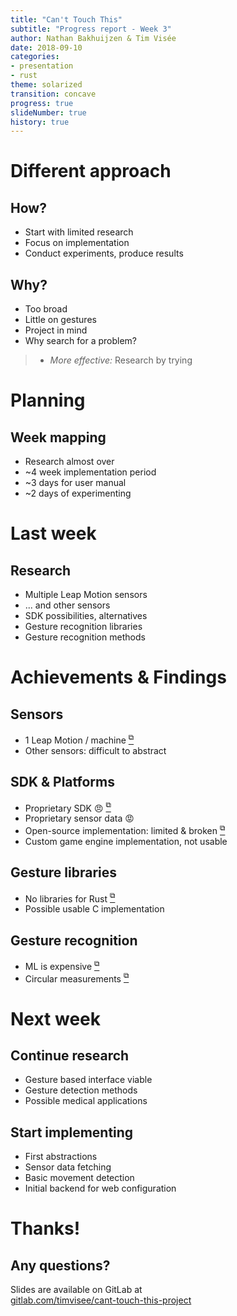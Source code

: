 ```yaml
---
title: "Can't Touch This"
subtitle: "Progress report - Week 3"
author: Nathan Bakhuijzen & Tim Visée
date: 2018-09-10
categories:
- presentation
- rust
theme: solarized
transition: concave
progress: true
slideNumber: true
history: true
---
```


# Different approach

## How?
* Start with limited research
* Focus on implementation
* Conduct experiments, produce results

## Why?
* Too broad
* Little on gestures
* Project in mind
* Why search for a problem?

> * _More effective:_ Research by trying

# Planning

## Week mapping
* Research almost over
* ~4 week implementation period
* ~3 days for user manual
* ~2 days of experimenting

# Last week

## Research
* Multiple Leap Motion sensors
* ... and other sensors
* SDK possibilities, alternatives
* Gesture recognition libraries
* Gesture recognition methods

# Achievements & Findings

## Sensors
* 1 Leap Motion / machine [<sup>⧉</sup>][1-sensor]
* Other sensors: difficult to abstract

[1-sensor]: https://forums.leapmotion.com/t/multiple-leap-motion-support/770

## SDK & Platforms
* Proprietary SDK 😠 [<sup>⧉</sup>][leap-motion-sdk]
* Proprietary sensor data 😡
* Open-source implementation: limited & broken [<sup>⧉</sup>][open-sdk]
* Custom game engine implementation, not usable 

[leap-motion-sdk]: https://developer.leapmotion.com/sdk/v2
[open-sdk]: https://github.com/openleap

## Gesture libraries
* No libraries for Rust [<sup>⧉</sup>][no-gesture-crate]
* Possible usable C implementation

[no-gesture-crate]: https://crates.io/search?q=gesture

## Gesture recognition
* ML is expensive [<sup>⧉</sup>][ml-is-expensive]
* Circular measurements [<sup>⧉</sup>][ml-is-expensive]

[ml-is-expensive]: https://datascience.stackexchange.com/questions/26209/why-is-training-take-so-long-on-my-gpu
[circular-measurements]: https://www.slideshare.net/RACSOstudentHELP/as-level-circular-measure-geometry-explained

# Next week

## Continue research
* Gesture based interface viable
* Gesture detection methods
* Possible medical applications

## Start implementing
* First abstractions
* Sensor data fetching
* Basic movement detection
* Initial backend for web configuration

# Thanks!

## Any questions?

Slides are available on GitLab at  
[gitlab.com/timvisee/cant-touch-this-project](https://gitlab.com/timvisee/cant-touch-this-project)
